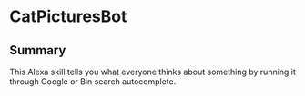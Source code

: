 # CatPicturesBot

## Summary
This Alexa skill tells you what everyone thinks about something by running it through Google or Bin search autocomplete.
